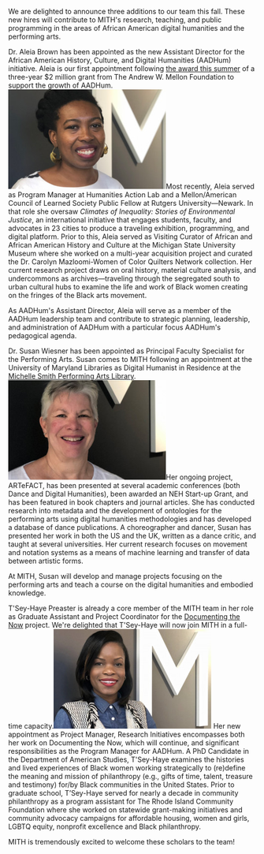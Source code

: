 We are delighted to announce three additions to our team this fall. These new hires will contribute to MITH's research, teaching, and public programming in the areas of African American digital humanities and the performing arts.

Dr. Aleia Brown has been appointed as the new Assistant Director for the African American History, Culture, and Digital Humanities (AADHum) initiative. Aleia is our first appointment following [the award this summer](https://today.umd.edu/articles/mellon-foundation-awards-28m-research-digitization-humanities-3149b8cd-34a5-4a21-af14-2a9c34ef8c2b) of a three-year \$2 million grant from The Andrew W. Mellon Foundation to support the growth of AADHum. ![Aleia Brown](../../images/2019-09-aleia-brown-320x202.jpg)Most recently, Aleia served as Program Manager at Humanities Action Lab and a Mellon/American Council of Learned Society Public Fellow at Rutgers University—Newark. In that role she oversaw _Climates of Inequality: Stories of Environmental Justice_, an international initiative that engages students, faculty, and advocates in 23 cities to produce a traveling exhibition, programming, and digital platform. Prior to this, Aleia served as Visiting Curator of African and African American History and Culture at the Michigan State University Museum where she worked on a multi-year acquisition project and curated the Dr. Carolyn Mazloomi-Women of Color Quilters Network collection. Her current research project draws on oral history, material culture analysis, and undercommons as archives—traveling through the segregated south to urban cultural hubs to examine the life and work of Black women creating on the fringes of the Black arts movement.

As AADHum's Assistant Director, Aleia will serve as a member of the AADHum leadership team and contribute to strategic planning, leadership, and administration of AADHum with a particular focus AADHum's pedagogical agenda.

Dr. Susan Wiesner has been appointed as Principal Faculty Specialist for the Performing Arts. Susan comes to MITH following an appointment at the University of Maryland Libraries as Digital Humanist in Residence at the [Michelle Smith Performing Arts Library](https://www.lib.umd.edu/mspal). ![Susan Weisner](../../images/2019-09-susan-weisner-320x202.jpg)Her ongoing project, ARTeFACT, has been presented at several academic conferences (both Dance and Digital Humanities), been awarded an NEH Start-up Grant, and has been featured in book chapters and journal articles. She has conducted research into metadata and the development of ontologies for the performing arts using digital humanities methodologies and has developed a database of dance publications. A choreographer and dancer, Susan has presented her work in both the US and the UK, written as a dance critic, and taught at several universities. Her current research focuses on movement and notation systems as a means of machine learning and transfer of data between artistic forms.

At MITH, Susan will develop and manage projects focusing on the performing arts and teach a course on the digital humanities and embodied knowledge.

T'Sey-Haye Preaster is already a core member of the MITH team in her role as Graduate Assistant and Project Coordinator for the [Documenting the Now](https://www.docnow.io/) project. We're delighted that T'Sey-Haye will now join MITH in a full-time capacity.![T'Sey-Haye Preaster](../../images/2018-11-58D36689FB2A4999A198EE6E801D48E0-320x202.jpg) Her new appointment as Project Manager, Research Initiatives encompasses both her work on Documenting the Now, which will continue, and significant responsibilities as the Program Manager for AADHum. A PhD Candidate in the Department of American Studies, T'Sey-Haye examines the histories and lived experiences of Black women working strategically to (re)define the meaning and mission of philanthropy (e.g., gifts of time, talent, treasure and testimony) for/by Black communities in the United States. Prior to graduate school, T’Sey-Haye served for nearly a decade in community philanthropy as a program assistant for The Rhode Island Community Foundation where she worked on statewide grant-making initiatives and community advocacy campaigns for affordable housing, women and girls, LGBTQ equity, nonprofit excellence and Black philanthropy.

MITH is tremendously excited to welcome these scholars to the team!